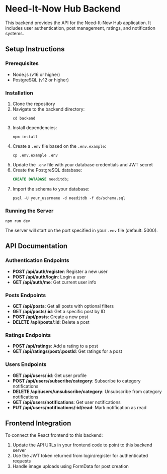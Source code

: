
# Need-It-Now Hub Backend

This backend provides the API for the Need-It-Now Hub application. It includes user authentication, post management, ratings, and notification systems.

## Setup Instructions

### Prerequisites

- Node.js (v16 or higher)
- PostgreSQL (v12 or higher)

### Installation

1. Clone the repository
2. Navigate to the backend directory:
   ```
   cd backend
   ```
3. Install dependencies:
   ```
   npm install
   ```
4. Create a `.env` file based on the `.env.example`:
   ```
   cp .env.example .env
   ```
5. Update the `.env` file with your database credentials and JWT secret
6. Create the PostgreSQL database:
   ```sql
   CREATE DATABASE needitdb;
   ```
7. Import the schema to your database:
   ```
   psql -U your_username -d needitdb -f db/schema.sql
   ```

### Running the Server

```
npm run dev
```

The server will start on the port specified in your `.env` file (default: 5000).

## API Documentation

### Authentication Endpoints

- **POST /api/auth/register**: Register a new user
- **POST /api/auth/login**: Login a user
- **GET /api/auth/me**: Get current user info

### Posts Endpoints

- **GET /api/posts**: Get all posts with optional filters
- **GET /api/posts/:id**: Get a specific post by ID
- **POST /api/posts**: Create a new post
- **DELETE /api/posts/:id**: Delete a post

### Ratings Endpoints

- **POST /api/ratings**: Add a rating to a post
- **GET /api/ratings/post/:postId**: Get ratings for a post

### Users Endpoints

- **GET /api/users/:id**: Get user profile
- **POST /api/users/subscribe/category**: Subscribe to category notifications
- **DELETE /api/users/unsubscribe/category**: Unsubscribe from category notifications
- **GET /api/users/notifications**: Get user notifications
- **PUT /api/users/notifications/:id/read**: Mark notification as read

## Frontend Integration

To connect the React frontend to this backend:

1. Update the API URLs in your frontend code to point to this backend server
2. Use the JWT token returned from login/register for authenticated requests
3. Handle image uploads using FormData for post creation
